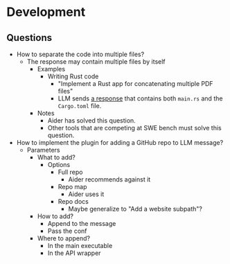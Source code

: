 # Development

## Questions

* How to separate the code into multiple files?
  * The response may contain multiple files by itself
    * Examples
      * Writing Rust code
        * "Implement a Rust app for concatenating multiple PDF files"
        * LLM sends [a response](./README.old.md#response) that contains both `main.rs` and the `Cargo.toml` file.
    * Notes
      * Aider has solved this question.
      * Other tools that are competing at SWE bench must solve this question.
* How to implement the plugin for adding a GitHub repo to LLM message?
  * Parameters
    * What to add?
      * Options
        * Full repo
          * Aider recommends against it
        * Repo map
          * Aider uses it
        * Repo docs
          * Maybe generalize to "Add a website subpath"?
    * How to add?
      * Append to the message
      * Pass the conf
    * Where to append?
      * In the main executable
      * In the API wrapper
